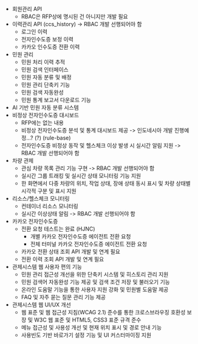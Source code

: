 - 회원관리 API
    - RBAC은 RFP상에 명시된 건 아니지만 개발 필요
- 이력관리 API (ccs_history) -> RBAC 개발 선행되어야 함
    - 로그인 이력
    - 전자인수도증 보정 이력
    - 카카오 인수도증 전환 이력
- 민원 관리
    - 민원 처리 이력 추적
    - 민원 검색 인터페이스
    - 민원 자동 분류 및 배정
    - 민원 관리 단축키 기능
    - 민원 검색 자동완성
    - 민원 통계 보고서 다운로드 기능
- AI 기반 민원 자동 분류 시스템
- 비정상 전자인수도증 대시보드
    - RFP에는 없는 내용
    - 비정상 전자인수도증 분석 및 통계 대시보드 제공 -> 인도네시아 개발 진행예정...? (?) (rule-base)
    - 전자인수도증 비정상 동작 및 헬스체크 이상 발생 시 실시간 알림 지원 -> RBAC 개발 선행되어야 함
- 차량 관제
    - 관심 차량 목록 관리 기능 구현 -> RBAC 개발 선행되어야 함
    - 실시간 그룹 트래킹 및 실시간 상태 모니터링 기능 지원
    - 한 화면에서 다중 차량의 위치, 작업 상태, 장애 상태 동시 표시 및 차량 상태별 시각적 구분 및 표시 지원
- 리소스/헬스체크 모니터링
    - 컨테이너 리소스 모니터링
    - 실시간 이상상태 알림 -> RBAC 개발 선행되어야 함
- 카카오 전자인수도증
    - 전환 요청 테스트는 완료 (HJNC)
        - 개별 카카오 전자인수도증 에이전트 전환 요청
        - 전체 터미널 카카오 전자인수도증 에이전트 전환 요청
    - 카카오 전환 상태 조회 API 개발 및 연계 필요
    - 전환 이력 조회 API 개발 및 연계 필요
- 관제시스템 웹 사용자 편의 기능
    - 민원 관리 접근성 개선을 위한 단축키 시스템 및 히스토리 관리 지원
    - 민원 검색어 자동완성 기능 제공 및 검색 조건 저장 및 불러오기 기능
    - 온라인 도움말 기능을 통한 사용자 지원 강화 및 민원별 도움말 제공
    - FAQ 및 자주 묻는 질문 관리 기능 제공
- 관제시스템 웹 UI/UX 개선
    - 웹 표준 및 웹 접근성 지침(WCAG 2.1) 준수를 통한 크로스브라우징 호환성 보장 및 W3C 웹 표준 및 HTML5, CSS3 표준 규격 준수
    - 메뉴 접근성 및 사용성 개선 및 현재 위치 표시 및 경로 안내 기능
    - 사용빈도 기반 바로가기 설정 기능 및 UI 커스터마이징 지원